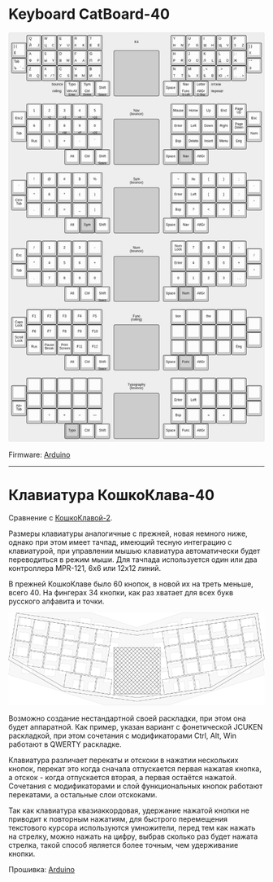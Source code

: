 # Keyboard CatBoard-40

[![](Layout/catboard-4-layers.png)](http://www.keyboard-layout-editor.com/#/gists/85d7c7eebbaff2e75aea38a61f22e7d8)

Firmware: [Arduino](Arduino/)

---

# Клавиатура КошкоКлава-40

Сравнение с [КошкоКлавой-2](http://catboard.klava.org/ru.html).

Размеры клавиатуры аналогичные с прежней, новая немного ниже, однако при этом имеет тачпад, имеющий тесную интеграцию с клавиатурой, при управлении мышью клавиатура автоматически будет переводиться в режим мыши. Для тачпада используется один или два контроллера MPR-121, 6x6 или 12x12 линий.

В прежней КошкоКлаве было 60 кнопок, в новой их на треть меньше, всего 40. На фингерах 34 кнопки, как раз хватает для всех букв русского алфавита и точки.

![](Layout/catboard-40vs60.png)

Возможно создание нестандартной своей раскладки, при этом она будет аппаратной. Как пример, указан вариант с фонетической JCUKEN раскладкой, при этом сочетания с модификаторами Ctrl, Alt, Win работают в QWERTY раскладке.

Клавиатура различает перекаты и отскоки в нажатии нескольких кнопок, перекат это когда сначала отпускается первая нажатая кнопка, а отскок - когда отпускается вторая, а первая остаётся нажатой. Сочетания с модификаторами и слой функциональных кнопок работают перекатами, а остальные слои отскоками.

Так как клавиатура квазиаккордовая, удержание нажатой кнопки не приводит к повторным нажатиям, для быстрого перемещения текстового курсора используются умножители, перед тем как нажать на стрелку, можно нажать на цифру, выбрав сколько раз будет нажата стрелка, такой способ является более точным, чем удерживание кнопки.



Прошивка: [Arduino](Arduino/)
